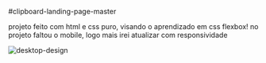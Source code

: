 #clipboard-landing-page-master

projeto feito com html e css puro, visando o aprendizado em css flexbox! 
no projeto faltou o mobile, logo mais irei atualizar com responsividade 

![desktop-design](https://user-images.githubusercontent.com/72761560/183679236-e967849d-3892-41a4-8387-ea25542d7bc8.jpg)
